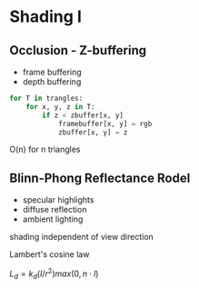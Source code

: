 # Shading I

## Occlusion - Z-buffering

- frame buffering
- depth buffering

```python
for T in trangles:
    for x, y, z in T:
        if z < zbuffer[x, y]
            framebuffer[x, y] = rgb
            zbuffer[x, y] = z
```

O(n) for n triangles

## Blinn-Phong Reflectance Rodel

- specular highlights
- diffuse reflection
- ambient lighting

shading independent of view direction

Lambert's cosine law

$L_d=k_d(I/r^2)max(0,n\cdot l)$
